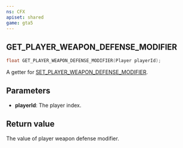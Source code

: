 ```yaml
---
ns: CFX
apiset: shared
game: gta5
---
```

## GET_PLAYER_WEAPON_DEFENSE_MODIFIER

```c
float GET_PLAYER_WEAPON_DEFENSE_MODIFIER(Player playerId);
```

A getter for [SET_PLAYER_WEAPON_DEFENSE_MODIFIER](#_0x2D83BC011CA14A3C).

## Parameters
* **playerId**: The player index.

## Return value
The value of player weapon defense modifier.
